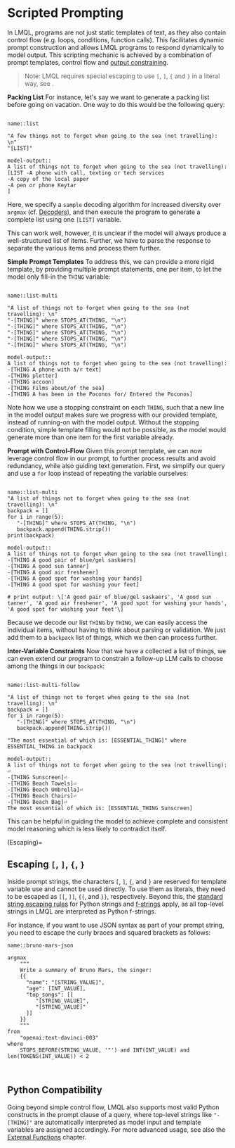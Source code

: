 # Scripted Prompting

In LMQL, programs are not just static templates of text, as they also contain control flow (e.g. loops, conditions, function calls). This facilitates dynamic prompt construction and allows LMQL programs to respond dynamically to model output. This scripting mechanic is achieved by a combination of prompt templates, control flow and [output constraining](constraints.md).

> Note: LMQL requires special escaping to use `[`, `]`, `{` and `}` in a literal way, see [](Escaping).

**Packing List** For instance, let's say we want to generate a packing list before going on vacation. One way to do this would be the following query:

```{lmql}

name::list

"A few things not to forget when going to the sea (not travelling): \n"
"[LIST]"

model-output::
A list of things not to forget when going to the sea (not travelling):
[LIST -A phone with call, texting or tech services
-A copy of the local paper
-A pen or phone Keytar
]
```

Here, we specify a `sample` decoding algorithm for increased diversity over `argmax` (cf. [Decoders](decoders.md)), and then execute the program to generate a complete list using one `[LIST]` variable.


This can work well, however, it is unclear if the model will always produce a well-structured list of items. Further, we have to parse the response to separate the various items and process them further.

**Simple Prompt Templates** To address this, we can provide a more rigid template, by providing multiple prompt statements, one per item, to let the model only fill-in the `THING` variable:

```{lmql}

name::list-multi

"A list of things not to forget when going to the sea (not travelling): \n"
"-[THING]" where STOPS_AT(THING, "\n")
"-[THING]" where STOPS_AT(THING, "\n")
"-[THING]" where STOPS_AT(THING, "\n")
"-[THING]" where STOPS_AT(THING, "\n")
"-[THING]" where STOPS_AT(THING, "\n")

model-output::
A list of things not to forget when going to the sea (not travelling):
-[THING A phone with a/r text]
-[THING pletter]
-[THING accoon]
-[THING Films about/of the sea]
-[THING A has been in the Poconos for/ Entered the Poconos]
```

Note how we use a stopping constraint on each `THING`, such that a new line in the model output makes sure we progress with our provided template, instead of running-on with the model output. Without the stopping condition, simple template filling would not be possible, as the model would generate more than one item for the first variable already.

**Prompt with Control-Flow** Given this prompt template, we can now leverage control flow in our prompt, to further process results and avoid redundancy, while also guiding text generation. First, we simplify our query and use a `for` loop instead of repeating the variable ourselves:

```{lmql}

name::list-multi
"A list of things not to forget when going to the sea (not travelling): \n"
backpack = []
for i in range(5):
   "-[THING]" where STOPS_AT(THING, "\n") 
   backpack.append(THING.strip())
print(backpack)

model-output::
A list of things not to forget when going to the sea (not travelling):
-[THING A good pair of blue/gel saskaers]
-[THING A good sun tanner]
-[THING A good air freshener]
-[THING A good spot for washing your hands]
-[THING A good spot for washing your feet]

# print output: \['A good pair of blue/gel saskaers', 'A good sun tanner', 'A good air freshener', 'A good spot for washing your hands', 'A good spot for washing your feet'\]
```

Because we decode our list `THING` by `THING`, we can easily access the individual items, without having to think about parsing or validation. We just add them to a `backpack` list of things, which we then can process further.


**Inter-Variable Constraints** Now that we have a collected a list of things, we can even extend our program to constrain a follow-up LLM calls to choose among the things in our `backpack`:

```{lmql}

name::list-multi-follow

"A list of things not to forget when going to the sea (not travelling): \n"
backpack = []
for i in range(5):
   "-[THING]" where STOPS_AT(THING, "\n") 
   backpack.append(THING.strip())

"The most essential of which is: [ESSENTIAL_THING]" where ESSENTIAL_THING in backpack

model-output::
A list of things not to forget when going to the sea (not travelling): ⏎
-[THING Sunscreen]⏎
-[THING Beach Towels]⏎
-[THING Beach Umbrella]⏎
-[THING Beach Chairs]⏎
-[THING Beach Bag]⏎
The most essential of which is: [ESSENTIAL_THING Sunscreen]
```

This can be helpful in guiding the model to achieve complete and consistent model reasoning which is less likely to contradict itself.

(Escaping)=
## Escaping `[`, `]`, `{`, `}`


Inside prompt strings, the characters `[`, `]`, `{`, and `}` are reserved for template variable use and cannot be used directly. To use them as literals, they need to be escaped as `[[`, `]]`, `{{`, and `}}`, respectively. Beyond this, the [standard string escaping rules](https://www.w3schools.com/python/gloss_python_escape_characters.asp) for Python strings and [f-strings](https://peps.python.org/pep-0498/#escape-sequences) apply, as all top-level strings in LMQL are interpreted as Python f-strings.

For instance, if you want to use JSON syntax as part of your prompt string, you need to escape the curly braces and squared brackets as follows:

```{lmql}
name::bruno-mars-json

argmax 
    """
    Write a summary of Bruno Mars, the singer:
    {{
      "name": "[STRING_VALUE]",
      "age": [INT_VALUE],
      "top_songs": [[
         "[STRING_VALUE]",
         "[STRING_VALUE]"
      ]]
    }}
    """
from
    "openai:text-davinci-003"
where
    STOPS_BEFORE(STRING_VALUE, '"') and INT(INT_VALUE) and len(TOKENS(INT_VALUE)) < 2
         
         
```

## Python Compatibility

Going beyond simple control flow, LMQL also supports most valid Python constructs in the prompt clause of a query, where top-level strings like `"-[THING]"` are automatically interpreted as model input and template variables are assigned accordingly. For more advanced usage, see also the [External Functions](functions.md) chapter.
